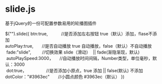 # slide.js
基于jQuery的一份可配置参数易用的轮播图插件

$("").slide({
  btn:true,                 //是否添加左右按钮 true（默认）添加，flase不添加   
  autoPlay:true,            //是否自动播放 true 自动播放，false（默认）不自动播放   
  fade:"slide",             //切换效果 slide（滑动）  || fade(渐隐渐现，默认)   
  autoPlaySpeed:3000，      //自动播放时间间隔，Number类型，单位毫秒，默认：3000   
  dot:true，                //是否添加小原点，true 添加 || false(默认) 不添加   
  dotColor："#3963ec"       //小圆点颜色 #3963ec（默认）
})
